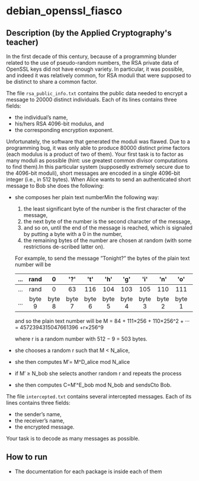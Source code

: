 # debian_openssl_fiasco

## Description (by the Applied Cryptography's teacher)

In the first decade of this century, because of a programming blunder related to the use of pseudo-random numbers, the RSA private data of OpenSSL keys did not have enough variety. In particular, it was possible, and indeed it was relatively common, for RSA moduli that were supposed to be distinct to share a common factor.

The file `rsa_public_info.txt` contains the public data needed to encrypt a message to 20000 distinct individuals. Each of its lines contains three fields:

 - the individual’s name,
 - his/hers RSA 4096-bit modulus, and
 - the corresponding encryption exponent.

Unfortunately, the software that generated the moduli was flawed. Due to a programming bug, it was only able to produce 80000 distinct prime factors (each modulus is a product of two of them).
Your first task is to factor as many moduli as possible (hint: use greatest common divisor computations to find them).In this particular system (supposedly extremely secure due to the 4096-bit moduli), short messages are encoded in a single 4096-bit integer (i.e., in 512 bytes). When Alice wants to send an authenticated short message to Bob she does the following:

 - she composes her plain text numberMin the following way:
    1. the least significant byte of the number is the first character of the message,
    2. the next byte of the number is the second character of the message,
    3. and so on, until the end of the message is reached, which is signaled by putting a byte with a 0 in the number,
    4. the remaining bytes of the number are chosen at random (with some restrictions de-scribed latter on).
   
    For example, to send the message ”Tonight?” the bytes of the plain text number will be
    
    | ... |  rand  |    0   |   '?'  |   't'  |   'h'  |   'g'  |   'i'  |   'n'  |   'o'  |   'T'  |
    |:---:|:------:|:------:|:------:|:------:|:------:|:------:|:------:|:------:|:------:|:------:|
    | ... |  rand  |    0   |   63   |   116  |   104  |   103  |   105  |   110  |   111  |   84   |
    | ... | byte 9 | byte 8 | byte 7 | byte 6 | byte 5 | byte 4 | byte 3 | byte 2 | byte 1 | byte 0 |


    and so the plain text number will be
       M = 84 + 111×256 + 110×256^2 + ··· = 4572394315047661396 +r×256^9
    
    where r is a random number with 512 − 9 = 503 bytes.
   
 - she chooses a random r such that M < N_alice,
 - she then computes M′= M^D_alice mod N_alice
 - if M′ ≥ N_bob she selects another random r and repeats the process
 - she then computes C=M′^E_bob mod N_bob and sendsCto Bob.

The file `intercepted.txt` contains several intercepted messages. Each of its lines contains three fields:
 - the sender’s name,
 - the receiver’s name,
 - the encrypted message.

Your task is to decode as many messages as possible.

## How to run
 - The documentation for each package is inside each of them
